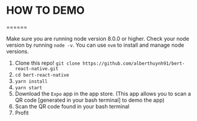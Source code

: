 # HOW TO DEMO
======

Make sure you are running node version 8.0.0 or higher. Check your node version by running `node -v`. You can use `nvm` to install and manage node versions.

1) Clone this repo! `git clone https://github.com/alberthuynh91/bert-react-native.git`
2) `cd bert-react-native`
3) `yarn install`  
4) `yarn start`
5) Download the `Expo` app in the app store. (This app allows you to scan a QR code [generated in your bash terminal] to demo the app)
6) Scan the QR code found in your bash terminal
6) Profit